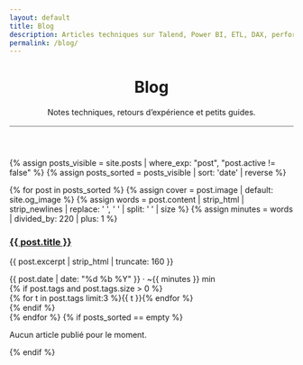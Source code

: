 ```yaml
---
layout: default
title: Blog
description: Articles techniques sur Talend, Power BI, ETL, DAX, performance et DataOps.
permalink: /blog/
---
```


<header class="section">
  <h1>Blog</h1>
  <p class="muted">Notes techniques, retours d’expérience et petits guides.</p>
  <hr style="border:0;border-top:1px solid var(--border);opacity:.6;margin-block:1rem;"/>
</header>

{% assign posts_visible = site.posts | where_exp: "post", "post.active != false" %}
{% assign posts_sorted = posts_visible | sort: 'date' | reverse %}

<section class="posts-grid">
  {% for post in posts_sorted %}
    {% assign cover = post.image | default: site.og_image %}
    {% assign words = post.content | strip_html | strip_newlines | replace: '  ', ' ' | split: ' ' | size %}
    {% assign minutes = words | divided_by: 220 | plus: 1 %}
    <article class="post-card card">
      <div class="thumb" aria-hidden="true">
        <img src="{{ cover | relative_url }}" alt="" loading="lazy" decoding="async">
      </div>
      <div class="pc-body">
        <h3 class="pc-title"><a href="{{ post.url | relative_url }}">{{ post.title }}</a></h3>
        <p class="pc-excerpt muted">{{ post.excerpt | strip_html | truncate: 160 }}</p>
        <div class="pc-meta muted">
          <time datetime="{{ post.date | date_to_xmlschema }}">{{ post.date | date: "%d %b %Y" }}</time>
          · ~{{ minutes }} min
        </div>
        {% if post.tags and post.tags.size > 0 %}
        <div class="pc-tags">
          {% for t in post.tags limit:3 %}<span class="chip">{{ t }}</span>{% endfor %}
        </div>
        {% endif %}
      </div>
      <a class="stretched" href="{{ post.url | relative_url }}" aria-label="Lire : {{ post.title }}"></a>
    </article>
  {% endfor %}
  {% if posts_sorted == empty %}
    <p class="muted">Aucun article publié pour le moment.</p>
  {% endif %}
</section>
